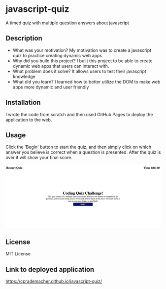 # javascript-quiz
A timed quiz with multiple question answers about javascript

## Description
- What was your motivation?
My motivation was to create a javascript quiz to practice creating dynamic web apps
- Why did you build this project?
I built this project to be able to create dynamic web apps that users can interact with.
- What problem does it solve?
It allows users to test their javascript knowledge
- What did you learn?
I learned how to better utilize the DOM to make web apps more dynamic and user friendly

## Installation

I wrote the code from scratch and then used GitHub Pages to deploy the application to the web.

## Usage

Click the 'Begin' button to start the quiz, and then simply click on which answer you believe
is correct when a question is presented.  After the quiz is over it will show your final score.

![Screen shot](assets/JavaScript-Quiz-Screenshot.png)


## License

MIT License

## Link to deployed application

https://cprademacher.github.io/javascript-quiz/